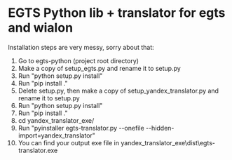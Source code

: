 # EGTS Python lib + translator for egts and wialon
Installation steps are very messy, sorry about that:
1. Go to egts-python (project root directory)
2. Make a copy of setup_egts.py and rename it to setup.py
3. Run "python setup.py install"
4. Run "pip install ."
5. Delete setup.py, then make a copy of setup_yandex_translator.py and rename it to setup.py
6. Run "python setup.py install"
7. Run "pip install ."
8. cd yandex_translator_exe/
9. Run "pyinstaller egts-translator.py --onefile --hidden-import=yandex_translator"
10. You can find your output exe file in yandex_translator_exe\dist\egts-translator.exe
